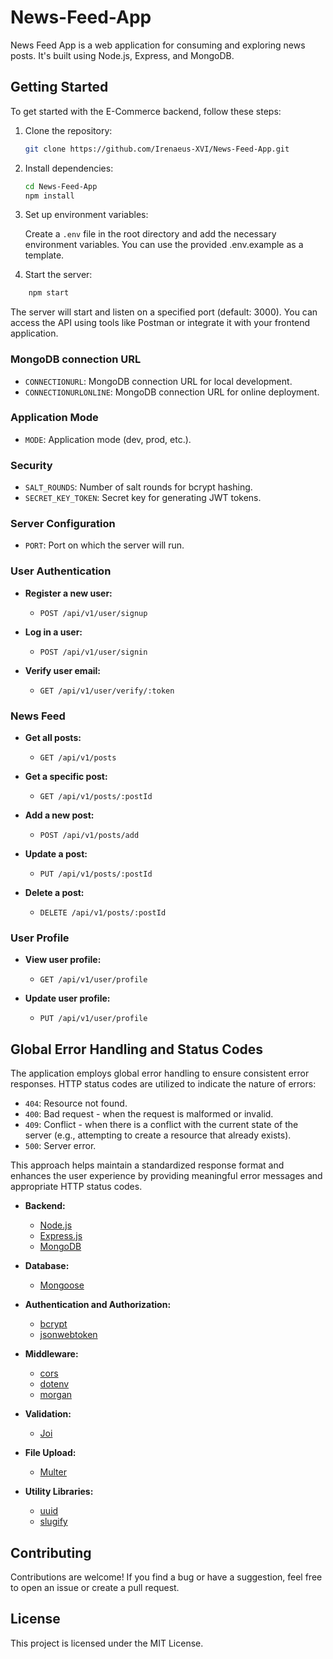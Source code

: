 # News-Feed-App
News Feed App is a web application for consuming and exploring news posts. It's built using Node.js, Express, and MongoDB.
## Getting Started

To get started with the E-Commerce backend, follow these steps:

1. Clone the repository:
   ```sh
   git clone https://github.com/Irenaeus-XVI/News-Feed-App.git
   ```
2. Install dependencies:
    ```sh
   cd News-Feed-App
   npm install
   ```
3. Set up environment variables:

   Create a `.env` file in the root directory and add the necessary environment variables. You can use the provided .env.example as a template.   

4. Start the server:

```sh 
    npm start
```

The server will start and listen on a specified port (default: 3000). You can access the API using tools like Postman or integrate it with your frontend application.


### MongoDB connection URL
- `CONNECTIONURL`: MongoDB connection URL for local development.
- `CONNECTIONURLONLINE`: MongoDB connection URL for online deployment.

### Application Mode
- `MODE`: Application mode (dev, prod, etc.).

### Security
- `SALT_ROUNDS`: Number of salt rounds for bcrypt hashing.
- `SECRET_KEY_TOKEN`: Secret key for generating JWT tokens.

### Server Configuration
- `PORT`: Port on which the server will run.


### User Authentication

- **Register a new user:**
  - `POST /api/v1/user/signup`

- **Log in a user:**
  - `POST /api/v1/user/signin`

- **Verify user email:**
  - `GET /api/v1/user/verify/:token`

### News Feed

- **Get all posts:**
  - `GET /api/v1/posts`

- **Get a specific post:**
  - `GET /api/v1/posts/:postId`

- **Add a new post:**
  - `POST /api/v1/posts/add`

- **Update a post:**
  - `PUT /api/v1/posts/:postId`

- **Delete a post:**
  - `DELETE /api/v1/posts/:postId`

### User Profile

- **View user profile:**
  - `GET /api/v1/user/profile`

- **Update user profile:**
  - `PUT /api/v1/user/profile`


## Global Error Handling and Status Codes

The application employs global error handling to ensure consistent error responses. HTTP status codes are utilized to indicate the nature of errors:

- `404`: Resource not found.
- `400`: Bad request - when the request is malformed or invalid.
- `409`: Conflict - when there is a conflict with the current state of the server (e.g., attempting to create a resource that already exists).
- `500`: Server error.

This approach helps maintain a standardized response format and enhances the user experience by providing meaningful error messages and appropriate HTTP status codes.


- **Backend:**
  - [Node.js](https://nodejs.org/)
  - [Express.js](https://expressjs.com/)
  - [MongoDB](https://www.mongodb.com/)

- **Database:**
  - [Mongoose](https://mongoosejs.com/)

- **Authentication and Authorization:**
  - [bcrypt](https://www.npmjs.com/package/bcrypt)
  - [jsonwebtoken](https://www.npmjs.com/package/jsonwebtoken)

- **Middleware:**
  - [cors](https://www.npmjs.com/package/cors)
  - [dotenv](https://www.npmjs.com/package/dotenv)
  - [morgan](https://www.npmjs.com/package/morgan)

- **Validation:**
  - [Joi](https://www.npmjs.com/package/joi)

- **File Upload:**
  - [Multer](https://www.npmjs.com/package/multer)

- **Utility Libraries:**
  - [uuid](https://www.npmjs.com/package/uuid)
  - [slugify](https://www.npmjs.com/package/slugify)


## Contributing

Contributions are welcome! If you find a bug or have a suggestion, feel free to open an issue or create a pull request.

## License

This project is licensed under the MIT License.


    
